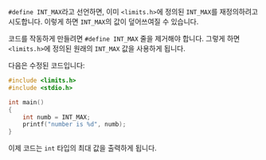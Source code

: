 `#define INT_MAX`라고 선언하면, 이미 `<limits.h>`에 정의된 `INT_MAX`를 재정의하려고 시도합니다. 이렇게 하면 `INT_MAX`의 값이 덮어쓰여질 수 있습니다. 

코드를 작동하게 만들려면 `#define INT_MAX` 줄을 제거해야 합니다. 그렇게 하면 `<limits.h>`에 정의된 원래의 `INT_MAX` 값을 사용하게 됩니다.

다음은 수정된 코드입니다:

```c
#include <limits.h>
#include <stdio.h>

int main()
{
    int numb = INT_MAX;
    printf("number is %d", numb);
}
```

이제 코드는 `int` 타입의 최대 값을 출력하게 됩니다.